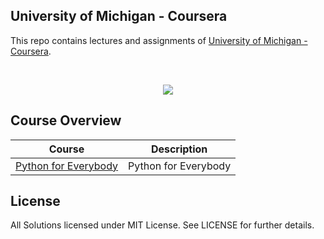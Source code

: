 University of Michigan - Coursera
---

This repo contains lectures and assignments of [University of Michigan - Coursera](https://www.coursera.org/umich).

<br/>
<p align="center">
  <img src="http://vpcomm.umich.edu/assets/brand/home/logo.png">
</p>

## Course Overview

| Course | Description |
|--------------------------------------------------------------------------------------------------------------|-------------------------------------------------------------------------------------------------------------------------------------------------------------------|
| [Python for Everybody](https://github.com/tuanavu/coursera-university-of-michigan/tree/master/python_for_everybody/4_using_databases_with_python) | Python for Everybody |

## License

All Solutions licensed under MIT License. See LICENSE for further details.
